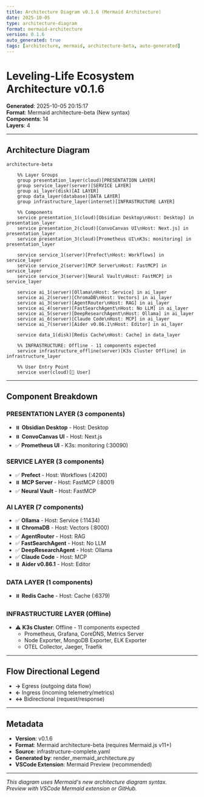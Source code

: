 ```yaml
---
title: Architecture Diagram v0.1.6 (Mermaid Architecture)
date: 2025-10-05
type: architecture-diagram
format: mermaid-architecture
version: 0.1.6
auto_generated: true
tags: [architecture, mermaid, architecture-beta, auto-generated]
---
```


# Leveling-Life Ecosystem Architecture v0.1.6

**Generated**: 2025-10-05 20:15:17  
**Format**: Mermaid architecture-beta (New syntax)  
**Components**: 14  
**Layers**: 4

---

## Architecture Diagram

```mermaid
architecture-beta

    %% Layer Groups
    group presentation_layer(cloud)[PRESENTATION LAYER]
    group service_layer(server)[SERVICE LAYER]
    group ai_layer(disk)[AI LAYER]
    group data_layer(database)[DATA LAYER]
    group infrastructure_layer(internet)[INFRASTRUCTURE LAYER]

    %% Components
    service presentation_1(cloud)[Obsidian Desktop\nHost: Desktop] in presentation_layer
    service presentation_2(cloud)[ConvoCanvas UI\nHost: Next.js] in presentation_layer
    service presentation_3(cloud)[Prometheus UI\nK3s: monitoring] in presentation_layer

    service service_1(server)[Prefect\nHost: Workflows] in service_layer
    service service_2(server)[MCP Server\nHost: FastMCP] in service_layer
    service service_3(server)[Neural Vault\nHost: FastMCP] in service_layer

    service ai_1(server)[Ollama\nHost: Service] in ai_layer
    service ai_2(server)[ChromaDB\nHost: Vectors] in ai_layer
    service ai_3(server)[AgentRouter\nHost: RAG] in ai_layer
    service ai_4(server)[FastSearchAgent\nHost: No LLM] in ai_layer
    service ai_5(server)[DeepResearchAgent\nHost: Ollama] in ai_layer
    service ai_6(server)[Claude Code\nHost: MCP] in ai_layer
    service ai_7(server)[Aider v0.86.1\nHost: Editor] in ai_layer

    service data_1(disk)[Redis Cache\nHost: Cache] in data_layer

    %% INFRASTRUCTURE: Offline - 11 components expected
    service infrastructure_offline(server)[K3s Cluster Offline] in infrastructure_layer

    %% User Entry Point
    service user(cloud)[👤 User]

```

---

## Component Breakdown


### PRESENTATION LAYER (3 components)

- ⏸️ **Obsidian Desktop** - Host: Desktop
- ⏸️ **ConvoCanvas UI** - Host: Next.js
- ✅ **Prometheus UI** - K3s: monitoring (:30090)

### SERVICE LAYER (3 components)

- ✅ **Prefect** - Host: Workflows (:4200)
- ⏸️ **MCP Server** - Host: FastMCP (:8001)
- ✅ **Neural Vault** - Host: FastMCP

### AI LAYER (7 components)

- ✅ **Ollama** - Host: Service (:11434)
- ⏸️ **ChromaDB** - Host: Vectors (:8000)
- ✅ **AgentRouter** - Host: RAG
- ✅ **FastSearchAgent** - Host: No LLM
- ✅ **DeepResearchAgent** - Host: Ollama
- ✅ **Claude Code** - Host: MCP
- ⏸️ **Aider v0.86.1** - Host: Editor

### DATA LAYER (1 components)

- ⏸️ **Redis Cache** - Host: Cache (:6379)

### INFRASTRUCTURE LAYER (Offline)

- ⚠️ **K3s Cluster**: Offline - 11 components expected
  - Prometheus, Grafana, CoreDNS, Metrics Server
  - Node Exporter, MongoDB Exporter, ELK Exporter
  - OTEL Collector, Jaeger, Traefik

---

## Flow Directional Legend

- **→** Egress (outgoing data flow)
- **←** Ingress (incoming telemetry/metrics)
- **↔** Bidirectional (request/response)

---

## Metadata

- **Version**: v0.1.6
- **Format**: Mermaid architecture-beta (requires Mermaid.js v11+)
- **Source**: infrastructure-complete.yaml
- **Generated by**: render_mermaid_architecture.py
- **VSCode Extension**: Mermaid Preview (recommended)

---

*This diagram uses Mermaid's new architecture diagram syntax.*  
*Preview with VSCode Mermaid extension or GitHub.*
